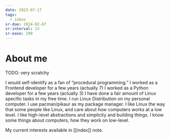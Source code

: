 ```yaml
---
date: 2023-07-17
tags:
  - inbox
sr-due: 2024-02-07
sr-interval: 13
sr-ease: 290
---
```

# About me
TODO: very scratchy

I would self-identify as a fan of “procedural programming.”
I worked as a Frontend developer for a few years (actually 7)
I worked as a Python developer for a few years (actually 3)
I have done a fair amount of Linux specific tasks in my free time.
I run Linux Distribution on my personal computer. I use pacman/pikaur as my package manager.
I like Linux the way that some people like Linux, and care about how computers
works at a low level.
I like high-level abstractions and simplicity and building things.
I know some things about computers, how they work on low-level.

My current interests available in [[index]] note.